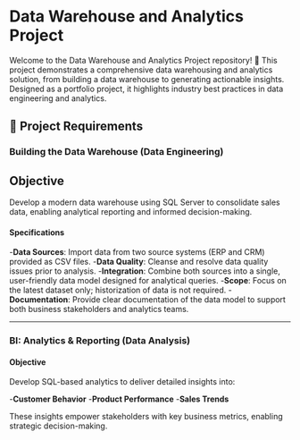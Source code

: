 # Data Warehouse and Analytics Project

Welcome to the Data Warehouse and Analytics Project repository! 🚀
This project demonstrates a comprehensive data warehousing and analytics solution, from building a data warehouse to generating actionable insights. Designed as a portfolio project, it highlights industry best practices in data engineering and analytics.

## 🚀 Project Requirements

### Building the Data Warehouse (Data Engineering)

## Objective
Develop a modern data warehouse using SQL Server to consolidate sales data, enabling analytical reporting and informed decision-making.

#### Specifications
-**Data Sources**: Import data from two source systems (ERP and CRM) provided as CSV files.
-**Data Quality**: Cleanse and resolve data quality issues prior to analysis.
-**Integration**: Combine both sources into a single, user-friendly data model designed for analytical queries.
-**Scope**: Focus on the latest dataset only; historization of data is not required.
-**Documentation**: Provide clear documentation of the data model to support both business stakeholders and analytics teams.


---


### BI: Analytics & Reporting (Data Analysis)

#### Objective
Develop SQL-based analytics to deliver detailed insights into:

-**Customer Behavior**
-**Product Performance**
-**Sales Trends**

These insights empower stakeholders with key business metrics, enabling strategic decision-making.
